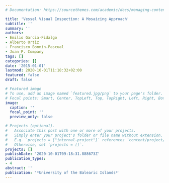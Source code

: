 ```yaml
---
# Documentation: https://sourcethemes.com/academic/docs/managing-content/

title: 'Vessel Visual Inspection: A Mosaicing Approach'
subtitle: ''
summary: ''
authors:
- Emilio Garcia-Fidalgo
- Alberto Ortiz
- Francisco Bonnin-Pascual
- Joan P. Company
tags: []
categories: []
date: '2015-01-01'
lastmod: 2020-10-01T11:18:32+02:00
featured: false
draft: false

# Featured image
# To use, add an image named `featured.jpg/png` to your page's folder.
# Focal points: Smart, Center, TopLeft, Top, TopRight, Left, Right, BottomLeft, Bottom, BottomRight.
image:
  caption: ''
  focal_point: ''
  preview_only: false

# Projects (optional).
#   Associate this post with one or more of your projects.
#   Simply enter your project's folder or file name without extension.
#   E.g. `projects = ["internal-project"]` references `content/project/deep-learning/index.md`.
#   Otherwise, set `projects = []`.
projects: []
publishDate: '2020-10-01T09:18:31.888673Z'
publication_types:
- 4
abstract: ''
publication: '*University of the Balearic Islands*'
---
```

